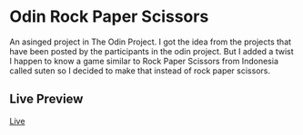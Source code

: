 
# Odin Rock Paper Scissors

An asinged project in The Odin Project. I got the idea from the projects that have been posted by the participants in the odin project. But I added a twist I happen to know a game similar to Rock Paper Scissors from Indonesia called suten so I decided to make that instead of rock paper scissors.

## Live Preview
[Live](https://aliflikescoding.github.io/rock_paper_scissors_project/)
